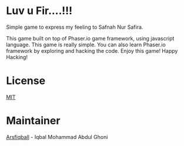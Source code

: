 # Luv u Fir....!!!
Simple game to express my feeling to Safnah Nur Safira.

This game built on top of Phaser.io game framework, using javascript language.
This game is really simple. You can also learn Phaser.io framework by exploring and hacking the code.
Enjoy this game!
Happy Hacking!

# License
[MIT](/LICENSE)

# Maintainer
[Arsfiqball](https://github.com/Arsfiqball) - Iqbal Mohammad Abdul Ghoni
